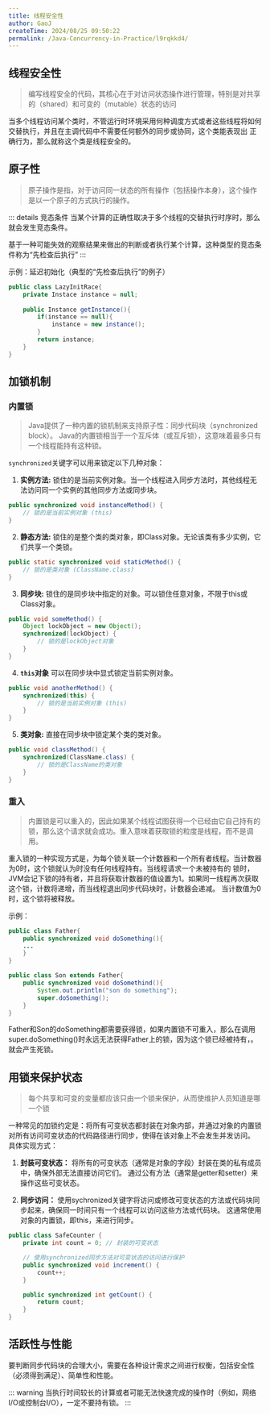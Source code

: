 ```yaml
---
title: 线程安全性
author: GaoJ
createTime: 2024/08/25 09:50:22
permalink: /Java-Concurrency-in-Practice/l9rqkkd4/
---
```


## 线程安全性

> 编写线程安全的代码，其核心在于对访问状态操作进行管理，特别是对共享的（shared）和可变的（mutable）状态的访问

当多个线程访问某个类时，不管运行时环境采用何种调度方式或者这些线程将如何交替执行，并且在主调代码中不需要任何额外的同步或协同，这个类能表现出
正确行为，那么就称这个类是线程安全的。

## 原子性

> 原子操作是指，对于访问同一状态的所有操作（包括操作本身），这个操作是以一个原子的方式执行的操作。


::: details 竞态条件
当某个计算的正确性取决于多个线程的交替执行时序时，那么就会发生竞态条件。

基于一种可能失效的观察结果来做出的判断或者执行某个计算，这种类型的竞态条件称为“先检查后执行”
:::

示例：延迟初始化（典型的“先检查后执行”的例子）
```java
public class LazyInitRace{
    private Instace instance = null;
    
    public Instance getInstance(){
        if(instance == null){
            instance = new instance();
        }
        return instance;
    }
}
```

## 加锁机制

### 内置锁

> Java提供了一种内置的锁机制来支持原子性：同步代码块（synchronized block）。
> Java的内置锁相当于一个互斥体（或互斥锁），这意味着最多只有一个线程能持有这种锁。

`synchronized`关键字可以用来锁定以下几种对象：
1. **实例方法:**
锁住的是当前实例对象。当一个线程进入同步方法时，其他线程无法访问同一个实例的其他同步方法或同步块。
```java
public synchronized void instanceMethod() {
    // 锁的是当前实例对象 (this)
}
```
2. **静态方法:**
锁住的是整个类的类对象，即Class对象。无论该类有多少实例，它们共享一个类锁。
```java
public static synchronized void staticMethod() {
    // 锁的是类对象 (ClassName.class)
}
```
3. **同步块:**
锁住的是同步块中指定的对象。可以锁住任意对象，不限于this或Class对象。
```java
public void someMethod() {
    Object lockObject = new Object();
    synchronized(lockObject) {
        // 锁的是lockObject对象
    }
}
```
4. **`this`对象**
可以在同步块中显式锁定当前实例对象。
```java
public void anotherMethod() {
    synchronized(this) {
        // 锁的是当前实例对象 (this)
    }
}
```
5. **类对象:**
直接在同步块中锁定某个类的类对象。
```java
public void classMethod() {
    synchronized(ClassName.class) {
        // 锁的是ClassName的类对象
    }
}
```

### 重入

> 内置锁是可以重入的，因此如果某个线程试图获得一个已经由它自己持有的锁，那么这个请求就会成功。重入意味着获取锁的粒度是线程，而不是调用。

重入锁的一种实现方式是，为每个锁关联一个计数器和一个所有者线程。当计数器为0时，这个锁就认为时没有任何线程持有。当线程请求一个未被持有的
锁时，JVM会记下锁的持有者，并且将获取计数器的值设置为1。如果同一线程再次获取这个锁，计数将递增，而当线程退出同步代码块时，计数器会递减。
当计数值为0时，这个锁将被释放。

示例：
```java
public class Father{
    public synchronized void doSomething(){
    ...
    }
}

public class Son extends Father{
    public synchronized void doSomethind(){
        System.out.println("son do something");
        super.doSomething();
    }
}
```
Father和Son的doSomething都需要获得锁，如果内置锁不可重入，那么在调用super.doSomething()时永远无法获得Father上的锁，因为这个锁已经被持有，。
就会产生死锁。

## 用锁来保护状态

> 每个共享和可变的变量都应该只由一个锁来保护，从而使维护人员知道是哪一个锁

一种常见的加锁约定是：将所有可变状态都封装在对象内部，并通过对象的内置锁对所有访问可变状态的代码路径进行同步，使得在该对象上不会发生并发访问。
具体实现方式：
1. **封装可变状态：**
将所有的可变状态（通常是对象的字段）封装在类的私有成员中，确保外部无法直接访问它们。
通过公有方法（通常是getter和setter）来操作这些可变状态。

2. **同步访问：**
使用sychronized关键字将访问或修改可变状态的方法或代码块同步起来，确保同一时间只有一个线程可以访问这些方法或代码块。
这通常使用对象的内置锁，即this，来进行同步。

```java
public class SafeCounter {
    private int count = 0; // 封装的可变状态

    // 使用synchronized同步方法对可变状态的访问进行保护
    public synchronized void increment() {
        count++;
    }

    public synchronized int getCount() {
        return count;
    }
}
```

## 活跃性与性能
要判断同步代码块的合理大小，需要在各种设计需求之间进行权衡，包括安全性（必须得到满足）、简单性和性能。

::: warning
当执行时间较长的计算或者可能无法快速完成的操作时（例如，网络I/O或控制台I/O），一定不要持有锁。
:::